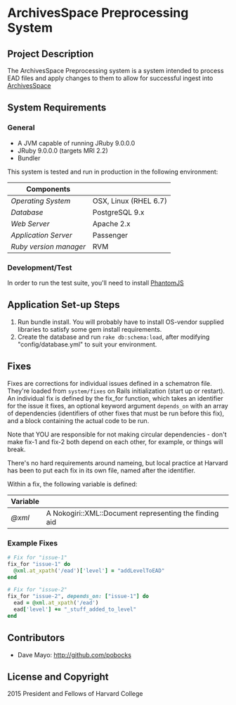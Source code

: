 # ArchivesSpace Preprocessing System

## Project Description

The ArchivesSpace Preprocessing system is a system intended to process EAD files and apply changes to them to allow for successful ingest into [ArchivesSpace](https://github.com/archivesspace/archivesspace)

## System Requirements

### General

* A JVM capable of running JRuby 9.0.0.0
* JRuby 9.0.0.0 (targets MRI 2.2)
* Bundler

This system is tested and run in production in the following environment:

| Components             |                      |
|------------------------|----------------------|
| *Operating System*     | OSX, Linux (RHEL 6.7)|
| *Database*             | PostgreSQL 9.x       |
| *Web Server*           | Apache 2.x           |
| *Application Server*   | Passenger            |
| *Ruby version manager* | RVM

### Development/Test

In order to run the test suite, you'll need to install [PhantomJS](http://phantomjs.org)

## Application Set-up Steps

1. Run bundle install. You will probably have to install OS-vendor supplied libraries to satisfy some gem install requirements.
2. Create the database and run `rake db:schema:load`, after modifying "config/database.yml" to suit your environment.

## Fixes

Fixes are corrections for individual issues defined in a schematron file.  They're loaded from `system/fixes` on Rails initialization (start up or restart).  An individual fix is defined by the fix_for function, which takes an identifier for the issue it fixes, an optional keyword argument `depends_on` with an array of dependencies (identifiers of other fixes that must be run before this fix), and a block containing the actual code to be run.

Note that YOU are responsible for not making circular dependencies - don't make fix-1 and fix-2 both depend on each other, for example, or things will break.

There's no hard requirements around nameing, but local practice at Harvard has been to put each fix in its own file, named after the identifier.

Within a fix, the following variable is defined:

| Variable      |                                                                    |
|---------------|--------------------------------------------------------------------|
| *@xml*        | A Nokogiri::XML::Document representing the finding aid             |

### Example Fixes

``` ruby
# Fix for "issue-1"
fix_for "issue-1" do
  @xml.at_xpath('/ead')['level'] = "addLevelToEAD"
end

# Fix for "issue-2"
fix_for "issue-2", depends_on: ["issue-1"] do
  ead = @xml.at_xpath('/ead')
  ead['level'] += "_stuff_added_to_level"
end
```

## Contributors

* Dave Mayo: http://github.com/pobocks

## License and Copyright

2015 President and Fellows of Harvard College
